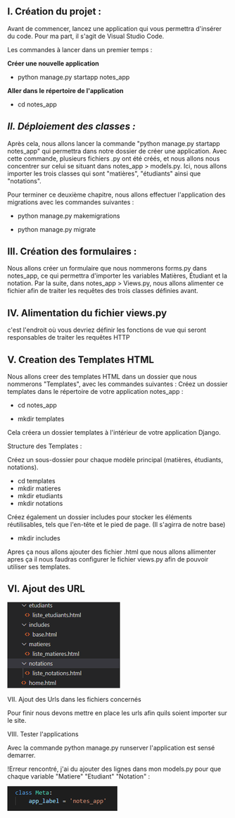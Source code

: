 
## __I. Création du projet :__

Avant de commencer, lancez une application qui vous permettra d'insérer du code. 
Pour ma part, il s'agit de Visual Studio Code.

Les commandes à lancer dans un premier temps :

__Créer une nouvelle application__

* python manage.py startapp notes_app

__Aller dans le répertoire de l'application__

* cd notes_app

## _II. Déploiement des classes :_

 Après cela, nous allons lancer la commande "python manage.py startapp notes_app" qui permettra dans notre dossier de créer une application. Avec cette commande, plusieurs fichiers .py ont été créés, et nous allons nous concentrer sur celui se situant dans notes_app > models.py. Ici, nous allons importer les trois classes qui sont "matières", "étudiants" ainsi que "notations".

 Pour terminer ce deuxième chapitre, nous allons effectuer l'application des migrations avec les commandes suivantes :

* python manage.py makemigrations

* python manage.py migrate

## __III. Création des formulaires :__

 Nous allons créer un formulaire que nous nommerons forms.py dans notes_app, ce qui permettra d'importer les variables Matières, Étudiant et la notation. Par la suite, dans notes_app > Views.py, nous allons alimenter ce fichier afin de traiter les requêtes des trois classes définies avant.

## __IV. Alimentation du fichier views.py__

c'est l'endroit où vous devriez définir les fonctions de vue qui seront responsables de traiter les requêtes HTTP 

## __V. Creation des Templates HTML__

Nous allons creer des templates HTML dans un dossier que nous nommerons "Templates", avec les commandes suivantes :
Créez un dossier templates dans le répertoire de votre application notes_app :

* cd notes_app
  
* mkdir templates

Cela créera un dossier templates à l'intérieur de votre application Django.

Structure des Templates :

Créez un sous-dossier pour chaque modèle principal (matières, étudiants, notations).

* cd templates
* mkdir matieres
* mkdir etudiants
* mkdir notations

Créez également un dossier includes pour stocker les éléments réutilisables, tels que l'en-tête et le pied de page. (Il s'agirra de notre base)

* mkdir includes

Apres ça nous allons ajouter des fichier .html que nous allons allimenter apres ça il nous faudras configurer le fichier views.py afin de pouvoir utiliser ses templates.

## __VI. Ajout des URL__

![Alt text](image.png)

VII. Ajout des Urls dans les fichiers concernés

Pour finir nous devons mettre en place les urls afin quils soient importer sur le site.

VIII. Tester l'applications 

Avec la commande python manage.py runserver l'application est sensé demarrer. 

!Erreur rencontré, j'ai du ajouter des lignes dans mon models.py pour que chaque variable "Matiere" "Etudiant" "Notation"  :

![Alt text](image-1.png)



